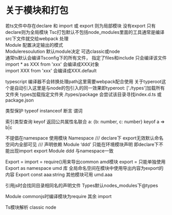 # 关于模块和打包

若ts文件中存在declare 和 import 或 export 则为局部模块 没有export 只有declare则为全局模块
Tsc打包默认不包括node_modules里面的工具通常是编译src下文件就交给webpack 处理  
Module 配置决定输出的模式  
Moduleresoulution 默认module决定 可选classic或node  
通常ts默认会编译Tsconfig下的所有文件， 指定了files和include 只会编译该文件 
import * as XXX from 'xxx' 会编译成XXX对象   
import XXX from 'xxx' 会编译成XXX.default


typescript 编译器不会转换处理path这里需要webpack配合使用
关于typeroot这个是自动引入这里是与node的包引入的同一效果即typeroot: ['./types']加载所有文件夹 types加载指定文件夹 /types/package 会尝试该目录寻找index.d.ts 或package.json


类型保护 typeof  instanceof 断言 谓词

索引类型查询 keyof 返回公共属性名联合 a: {b: number, c: number} keyof a => b|c

不提倡在namespace 使用模块
Namespace /// <reference path=””/> declare下 export无效默认命名空间内全部可见
/// <reference types=””/> 声明依赖
Module ‘ddd’ 只能在环境模块声明 即declare下不能出现import export
Module ddd 与namespace一致

Export =    import = require()用来导出common amd模块 export = 只能单独使用
Export as namespace umd 库 全局命名空间在模块中使用导出内容为export的内容
Export const aaa:string
其他模块可用 umd.aaa

引用js时会找同目录相同名的声明文件
Types默认nodes_modules下@types


Module commonjs时编译模块为require 其余 import

Ts模块解析 classic node